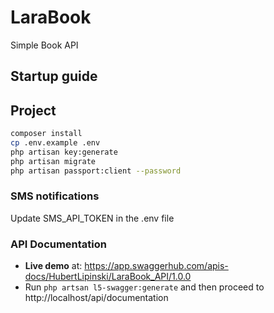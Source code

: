# LaraBook
Simple Book API

## Startup guide
## Project
```bash
composer install
cp .env.example .env
php artisan key:generate
php artisan migrate
php artisan passport:client --password
```

### SMS notifications
Update SMS_API_TOKEN in the .env file

### API Documentation
- **Live demo** at: https://app.swaggerhub.com/apis-docs/HubertLipinski/LaraBook_API/1.0.0
- Run ``` php artsan l5-swagger:generate ``` and then proceed to http://localhost/api/documentation
